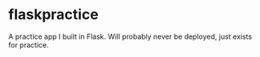 # flaskpractice
A practice app I built in Flask. Will probably never be deployed, just exists for practice.
